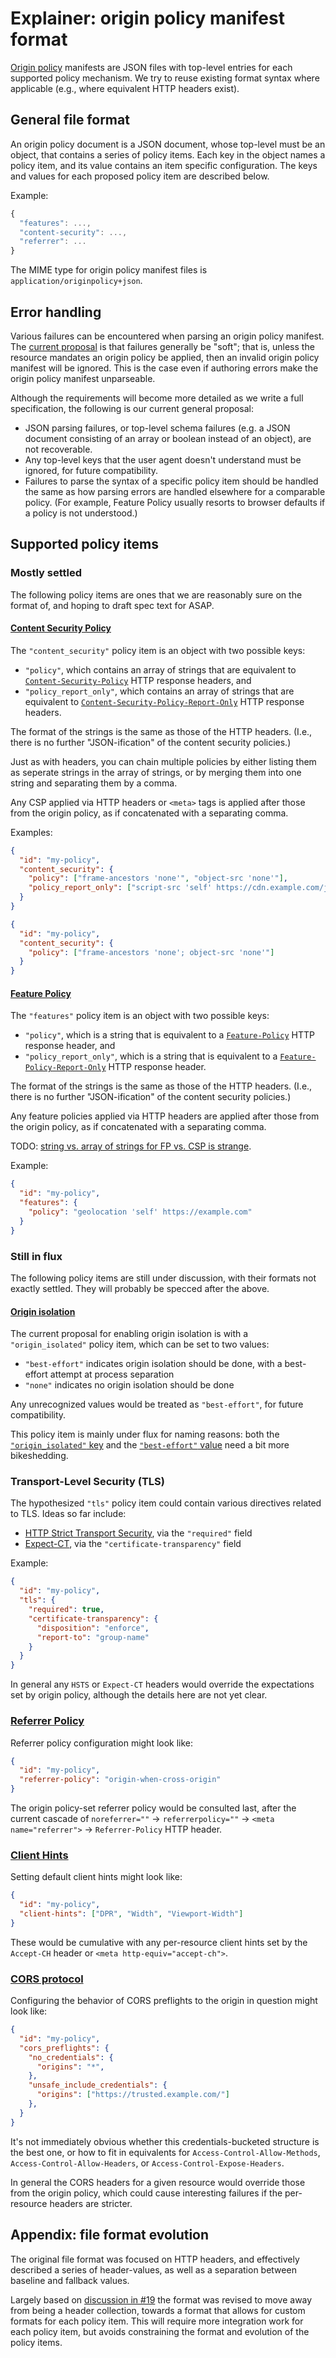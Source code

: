 # Explainer: origin policy manifest format

[Origin policy](./README.md) manifests are JSON files with top-level entries for each supported policy mechanism. We try to reuse existing format syntax where applicable (e.g., where equivalent HTTP headers exist).

## General file format

An origin policy document is a JSON document, whose top-level must be an object, that contains a series of policy items. Each key in the object names a policy item, and its value contains an item specific configuration. The keys and values for each proposed policy item are described below.

Example:

```js
{
  "features": ...,
  "content-security": ...,
  "referrer": ...
}
```

The MIME type for origin policy manifest files is `application/originpolicy+json`.

## Error handling

Various failures can be encountered when parsing an origin policy manifest. The [current proposal](https://github.com/WICG/origin-policy/issues/49) is that failures generally be "soft"; that is, unless the resource mandates an origin policy be applied, then an invalid origin policy manifest will be ignored. This is the case even if authoring errors make the origin policy manifest unparseable.

Although the requirements will become more detailed as we write a full specification, the following is our current general proposal:

* JSON parsing failures, or top-level schema failures (e.g. a JSON document consisting of an array or boolean instead of an object), are not recoverable.
* Any top-level keys that the user agent doesn't understand must be ignored, for future compatibility.
* Failures to parse the syntax of a specific policy item should be handled the same as how parsing errors are handled elsewhere for a comparable policy. (For example, Feature Policy usually resorts to browser defaults if a policy is not understood.)

## Supported policy items

### Mostly settled

The following policy items are ones that we are reasonably sure on the format of, and hoping to draft spec text for ASAP.

#### [Content Security Policy](https://w3c.github.io/webappsec-csp/)

The `"content_security"` policy item is an object with two possible keys:

* `"policy"`, which contains an array of strings that are equivalent to [`Content-Security-Policy`](https://w3c.github.io/webappsec-csp/#csp-header) HTTP response headers, and
* `"policy_report_only"`, which contains an array of strings that are equivalent to [`Content-Security-Policy-Report-Only`](https://w3c.github.io/webappsec-csp/#cspro-header) HTTP response headers.

The format of the strings is the same as those of the HTTP headers. (I.e., there is no further "JSON-ification" of the content security policies.)

Just as with headers, you can chain multiple policies by either listing them as seperate strings in the array of strings, or by merging them into one string and separating them by a comma.

Any CSP applied via HTTP headers or `<meta>` tags is applied after those from the origin policy, as if concatenated with a separating comma.

Examples:

```json
{
  "id": "my-policy",
  "content_security": {
    "policy": ["frame-ancestors 'none'", "object-src 'none'"],
    "policy_report_only": ["script-src 'self' https://cdn.example.com/js/"]
  }
}
```

```json
{
  "id": "my-policy",
  "content_security": {
    "policy": ["frame-ancestors 'none'; object-src 'none'"]
  }
}
```

#### [Feature Policy](https://w3c.github.io/webappsec-feature-policy/)

The `"features"` policy item is an object with two possible keys:

* `"policy"`, which is a string that is equivalent to a [`Feature-Policy`](https://w3c.github.io/webappsec-feature-policy/#feature-policy-http-header-field) HTTP response header, and
* `"policy_report_only"`, which is a string that is equivalent to a [`Feature-Policy-Report-Only`](https://github.com/w3c/webappsec-feature-policy/blob/master/reporting.md#can-i-just-trigger-reports-without-actually-enforcing-the-policy) HTTP response header.

The format of the strings is the same as those of the HTTP headers. (I.e., there is no further "JSON-ification" of the content security policies.)

Any feature policies applied via HTTP headers are applied after those from the origin policy, as if concatenated with a separating comma.

TODO: [string vs. array of strings for FP vs. CSP is strange](https://github.com/WICG/origin-policy/issues/50).

Example:

```json
{
  "id": "my-policy",
  "features": {
    "policy": "geolocation 'self' https://example.com"
  }
}
```

### Still in flux

The following policy items are still under discussion, with their formats not exactly settled. They will probably be specced after the above.

#### [Origin isolation](https://github.com/domenic/origin-isolation)

The current proposal for enabling origin isolation is with a `"origin_isolated"` policy item, which can be set to two values:

* `"best-effort"` indicates origin isolation should be done, with a best-effort attempt at process separation
* `"none"` indicates no origin isolation should be done

Any unrecognized values would be treated as `"best-effort"`, for future compatibility.

This policy item is mainly under flux for naming reasons: both the [`"origin_isolated"` key](https://github.com/domenic/origin-isolation/issues/5) and the [`"best-effort"` value](https://github.com/domenic/origin-isolation/issues/1) need a bit more bikeshedding.

### Transport-Level Security (TLS)

The hypothesized `"tls"` policy item could contain various directives related to TLS. Ideas so far include:

- [HTTP Strict Transport Security](https://tools.ietf.org/html/rfc6797), via the `"required"` field
- [Expect-CT](https://developer.mozilla.org/en-US/docs/Web/HTTP/Headers/Expect-CT), via the `"certificate-transparency"` field

Example:

```json
{
  "id": "my-policy",
  "tls": {
    "required": true,
    "certificate-transparency": {
      "disposition": "enforce",
      "report-to": "group-name"
    }
  }
}
```

In general any `HSTS` or `Expect-CT` headers would override the expectations set by origin policy, although the details here are not yet clear.

### [Referrer Policy](https://w3c.github.io/webappsec-referrer-policy/)

Referrer policy configuration might look like:

```json
{
  "id": "my-policy",
  "referrer-policy": "origin-when-cross-origin"
}
```

The origin policy-set referrer policy would be consulted last, after the current cascade of `noreferrer=""` → `referrerpolicy=""` → `<meta name="referrer">` → `Referrer-Policy` HTTP header.

### [Client Hints](https://httpwg.org/http-extensions/client-hints.html)

Setting default client hints might look like:

```json
{
  "id": "my-policy",
  "client-hints": ["DPR", "Width", "Viewport-Width"]
}
```

These would be cumulative with any per-resource client hints set by the `Accept-CH` header or `<meta http-equiv="accept-ch">`.

### [CORS protocol](https://fetch.spec.whatwg.org/#http-cors-protocol)

Configuring the behavior of CORS preflights to the origin in question might look like:

```json
{
  "id": "my-policy",
  "cors_preflights": {
    "no_credentials": {
      "origins": "*",
    },
    "unsafe_include_credentials": {
      "origins": ["https://trusted.example.com/"]
    },
  }
}
```

It's not immediately obvious whether this credentials-bucketed structure is the best one, or how to fit in equivalents for `Access-Control-Allow-Methods`, `Access-Control-Allow-Headers`, or `Access-Control-Expose-Headers`.

In general the CORS headers for a given resource would override those from the origin policy, which could cause interesting failures if the per-resource headers are stricter.

## Appendix: file format evolution

The original file format was focused on HTTP headers, and effectively described a series of header-values, as well as a separation between baseline and fallback values.

Largely based on [discussion in #19](https://github.com/WICG/origin-policy/issues/19) the format was revised to move away from being a header collection, towards a format that allows for custom formats for each policy item. This will require more integration work for each policy item, but avoids constraining the format and evolution of the policy items.
